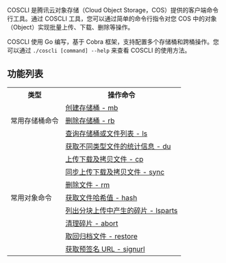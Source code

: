
COSCLI 是腾讯云对象存储（Cloud Object Storage，COS）提供的客户端命令行工具。通过 COSCLI 工具，您可以通过简单的命令行指令对您 COS 中的对象（Object）实现批量上传、下载、删除等操作。

COSCLI 使用 Go 编写，基于 Cobra 框架，支持配置多个存储桶和跨桶操作。您可以通过 `./coscli [command] --help` 来查看 COSCLI 的使用方法。


## 功能列表

<table>
   <tr>
      <th>类型</td>
      <th>操作命令</td>
   </tr>
   <tr>
      <td rowspan=3>常用存储桶命令</td>
      <td><a href="https://cloud.tencent.com/document/product/436/63145">创建存储桶 - mb</a></td>
   </tr>
   <tr>
      <td><a href="https://cloud.tencent.com/document/product/436/63145">删除存储桶 - rb</a></td>
   </tr>
   <tr>
      <td><a href="https://cloud.tencent.com/document/product/436/63668">查询存储桶或文件列表 - ls</a></td>
   </tr>
   <tr>
      <td rowspan=9>常用对象命令</td>
      <td><a href="https://cloud.tencent.com/document/product/436/63146">获取不同类型文件的统计信息 - du</a></td>
   </tr>
   <tr>
      <td><a href="https://cloud.tencent.com/document/product/436/63669">上传下载及拷贝文件 - cp</a></td>
   </tr>
   <tr>
      <td><a href="https://cloud.tencent.com/document/product/436/63670">同步上传下载及拷贝文件 - sync</a></td>
   </tr>
   <tr>
      <td><a href="https://cloud.tencent.com/document/product/436/63671">删除文件 - rm</a></td>
   </tr>
   <tr>
      <td><a href="https://cloud.tencent.com/document/product/436/63672">获取文件哈希值 - hash</a></td>
   </tr>
   <tr>
      <td><a href="https://cloud.tencent.com/document/product/436/63673">列出分块上传中产生的碎片 - lsparts</a></td>
   </tr>
   <tr>
      <td><a href="https://cloud.tencent.com/document/product/436/63674">清理碎片 - abort</a></td>
   </tr>
   <tr>
      <td><a href="https://cloud.tencent.com/document/product/436/63675">取回归档文件 - restore</a></td>
   </tr>
   <tr>
      <td><a href="https://cloud.tencent.com/document/product/436/63676">获取预签名 URL - signurl</a></td>
   </tr>
</table>






